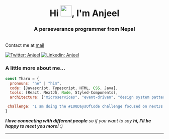 
<h1 align="center">Hi <img src="https://media.giphy.com/media/hvRJCLFzcasrR4ia7z/giphy.gif" width="35" height="35">, I'm Anjeel</h1>
<h3 align="center">A perseverance programmer from Nepal</h3>

</br>Contact me at <a href="https://www.chaudharyanjeel@gmail.com">mail</a>
</em></p>
</em></p>

[![Twitter: Anjeel](https://img.shields.io/twitter/follow/Anjeel?style=social)](https://twitter.com/AnjeelTharu)
[![Linkedin: Anjeel](https://img.shields.io/badge/-Anjeel-blue?style=flat-square&logo=Linkedin&logoColor=white&link=https://www.linkedin.com/in/anjeel-chaudhary-966398209/)](https://www.linkedin.com/in/anjeel-chaudhary-966398209/)


### A little more about me...  

```javascript
const Tharu = {
  pronouns: "he" | "him",
  code: [Javascript, Typescript, HTML, CSS, Java],
  tools: [React, NextJS, Node, Styled-Components],
  architecture: ["microservices", "event-driven", "design system pattern"],

 challenge: "I am doing the #100DaysOfCode challenge focused on nextJs and typescript"
}
```

<em><b>I love connecting with different people</b> so if you want to say <b>hi, I'll be happy to meet you more!</b> :)</em>

---
